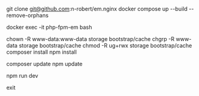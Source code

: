 git clone git@github.com:n-robert/em.nginx
docker compose up --build --remove-orphans

docker exec -it php-fpm-em bash

[//]: # (    first installation)
    chown -R www-data:www-data storage bootstrap/cache
    chgrp -R www-data storage bootstrap/cache
    chmod -R ug+rwx storage bootstrap/cache
    composer install
    npm install
    
[//]: # (    updating)
    composer update
    npm update

[//]: # (    always)
    npm run dev

exit
